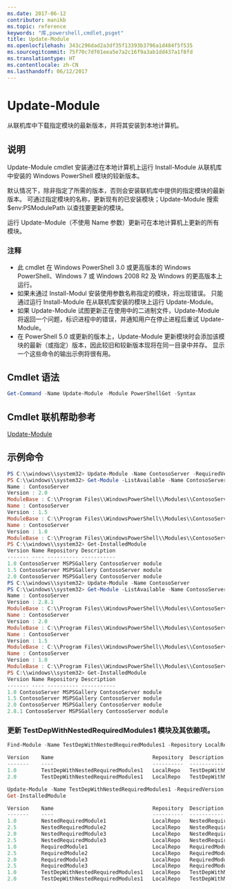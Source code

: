 ```yaml
---
ms.date: 2017-06-12
contributor: manikb
ms.topic: reference
keywords: "库,powershell,cmdlet,psget"
title: Update-Module
ms.openlocfilehash: 343c296dad2a3df35f13393b3796a1d484f5f535
ms.sourcegitcommit: 75f70c7df01eea5e7a2c16f9a3ab1dd437a1f8fd
ms.translationtype: HT
ms.contentlocale: zh-CN
ms.lasthandoff: 06/12/2017
---
```

<a id="update-module" class="xliff"></a>
# Update-Module

从联机库中下载指定模块的最新版本，并将其安装到本地计算机。

<a id="description" class="xliff"></a>
## 说明

Update-Module cmdlet 安装通过在本地计算机上运行 Install-Module 从联机库中安装的 Windows PowerShell 模块的较新版本。

默认情况下，除非指定了所需的版本，否则会安装联机库中提供的指定模块的最新版本。 可通过指定模块的名称，更新现有的已安装模块；Update-Module 搜索 $env:PSModulePath 以查找要更新的模块。

运行 Update-Module（不使用 Name 参数）更新可在本地计算机上更新的所有模块。

<a id="notes" class="xliff"></a>
### 注释

- 此 cmdlet 在 Windows PowerShell 3.0 或更高版本的 Windows PowerShell、Windows 7 或 Windows 2008 R2 及 Windows 的更高版本上运行。
- 如果未通过 Install-Modul 安装使用参数名称指定的模块，将出现错误。 只能通过运行 Install-Module 在从联机库安装的模块上运行 Update-Module。
- 如果 Update-Module 试图更新正在使用中的二进制文件，Update-Module 将返回一个问题，标识进程中的错误，并通知用户在停止进程后重试 Update-Module。
- 在 PowerShell 5.0 或更新的版本上，Update-Module 更新模块时会添加该模块的最新（或指定）版本，因此较旧和较新版本现将在同一目录中并存。 显示一个这些命令的输出示例将很有用。


<a id="cmdlet-syntax" class="xliff"></a>
## Cmdlet 语法
```powershell
Get-Command -Name Update-Module -Module PowerShellGet -Syntax
```

<a id="cmdlet-online-help-reference" class="xliff"></a>
## Cmdlet 联机帮助参考

[Update-Module](http://go.microsoft.com/fwlink/?LinkID=398576)


<a id="example-commands" class="xliff"></a>
## 示例命令

```powershell
PS C:\\windows\\system32> Update-Module -Name ContosoServer -RequiredVersion 1.5
PS C:\\windows\\system32> Get-Module -ListAvailable -Name ContosoServer | Format-List Name,Version,ModuleBase
Name : ContosoServer
Version : 2.0
ModuleBase : C:\\Program Files\\WindowsPowerShell\\Modules\\ContosoServer\\2.0
Name : ContosoServer
Version : 1.5
ModuleBase : C:\\Program Files\\WindowsPowerShell\\Modules\\ContosoServer\\1.5
Name : ContosoServer
Version : 1.0
ModuleBase : C:\\Program Files\\WindowsPowerShell\\Modules\\ContosoServer\\1.0
PS C:\\windows\\system32> Get-InstalledModule
Version Name Repository Description
------- ---- ---------- -----------
1.0 ContosoServer MSPSGallery ContosoServer module
1.5 ContosoServer MSPSGallery ContosoServer module
2.0 ContosoServer MSPSGallery ContosoServer module
PS C:\\windows\\system32> Update-Module -Name ContosoServer
PS C:\\windows\\system32> Get-Module -ListAvailable -Name ContosoServer | Format-List Name,Version,ModuleBase
Name : ContosoServer
Version : 2.8.1
ModuleBase : C:\\Program Files\\WindowsPowerShell\\Modules\\ContosoServer\\2.8.1
Name : ContosoServer
Version : 2.0
ModuleBase : C:\\Program Files\\WindowsPowerShell\\Modules\\ContosoServer\\2.0
Name : ContosoServer
Version : 1.5
ModuleBase : C:\\Program Files\\WindowsPowerShell\\Modules\\ContosoServer\\1.5
Name : ContosoServer
Version : 1.0
ModuleBase : C:\\Program Files\\WindowsPowerShell\\Modules\\ContosoServer\\1.0
PS C:\\windows\\system32> Get-InstalledModule
Version Name Repository Description
------- ---- ---------- -----------
1.0 ContosoServer MSPSGallery ContosoServer module
1.5 ContosoServer MSPSGallery ContosoServer module
2.0 ContosoServer MSPSGallery ContosoServer module
2.8.1 ContosoServer MSPSGallery ContosoServer module
```


<a id="update-the-testdepwithnestedrequiredmodules1-module-with-dependencies" class="xliff"></a>
###  更新 TestDepWithNestedRequiredModules1 模块及其依赖项。
```powershell
Find-Module -Name TestDepWithNestedRequiredModules1 -Repository LocalRepo -AllVersions

Version    Name                                Repository  Description
-------    ----                                ----------  -----------
1.0        TestDepWithNestedRequiredModules1   LocalRepo   TestDepWithNestedRequiredModules1 module
2.0        TestDepWithNestedRequiredModules1   LocalRepo   TestDepWithNestedRequiredModules1 module

Update-Module -Name TestDepWithNestedRequiredModules1 -RequiredVersion 2.0
Get-InstalledModule

Version    Name                                Repository  Description
-------    ----                                ----------  -----------
1.0        NestedRequiredModule1               LocalRepo   NestedRequiredModule1 module
2.5        NestedRequiredModule2               LocalRepo   NestedRequiredModule2 module
2.0        NestedRequiredModule3               LocalRepo   NestedRequiredModule3 module
2.5        NestedRequiredModule3               LocalRepo   NestedRequiredModule3 module
1.0        RequiredModule1                     LocalRepo   RequiredModule1 module
2.5        RequiredModule2                     LocalRepo   RequiredModule2 module
2.0        RequiredModule3                     LocalRepo   RequiredModule3 module
2.5        RequiredModule3                     LocalRepo   RequiredModule3 module
1.0        TestDepWithNestedRequiredModules1   LocalRepo   TestDepWithNestedRequiredModules1 module
2.0        TestDepWithNestedRequiredModules1   LocalRepo   TestDepWithNestedRequiredModules1 module
```


